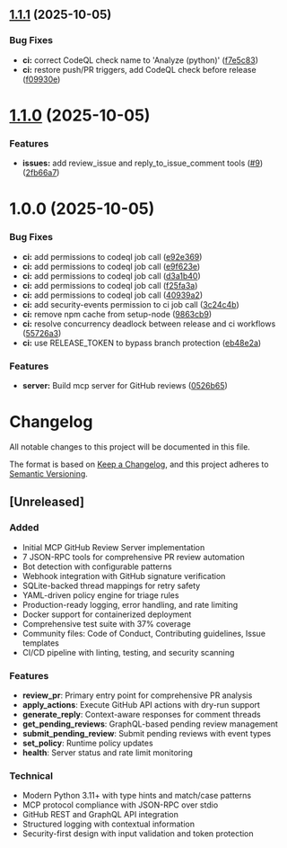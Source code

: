 ## [1.1.1](https://github.com/KenkoGeek/mcp-gh-code-review/compare/v1.1.0...v1.1.1) (2025-10-05)


### Bug Fixes

* **ci:** correct CodeQL check name to 'Analyze (python)' ([f7e5c83](https://github.com/KenkoGeek/mcp-gh-code-review/commit/f7e5c834fe7bdecc314578ceebe5de72fb81e6aa))
* **ci:** restore push/PR triggers, add CodeQL check before release ([f09930e](https://github.com/KenkoGeek/mcp-gh-code-review/commit/f09930ec859227828ca6febd37dac96b2f58a96c))

# [1.1.0](https://github.com/KenkoGeek/mcp-gh-code-review/compare/v1.0.0...v1.1.0) (2025-10-05)


### Features

* **issues:** add review_issue and reply_to_issue_comment tools ([#9](https://github.com/KenkoGeek/mcp-gh-code-review/issues/9)) ([2fb66a7](https://github.com/KenkoGeek/mcp-gh-code-review/commit/2fb66a7b150f5e1f26a3c9406ce2154614f114a8))

# 1.0.0 (2025-10-05)


### Bug Fixes

* **ci:** add permissions to codeql job call ([e92e369](https://github.com/KenkoGeek/mcp-gh-code-review/commit/e92e369aac0e35584db57c76905efa5ccd3952f4))
* **ci:** add permissions to codeql job call ([e9f623e](https://github.com/KenkoGeek/mcp-gh-code-review/commit/e9f623ebd382ab8e90e067f5cb25ffd4dad171a6))
* **ci:** add permissions to codeql job call ([d3a1b40](https://github.com/KenkoGeek/mcp-gh-code-review/commit/d3a1b40e98c9966546f84946dc31ba57e5e166e5))
* **ci:** add permissions to codeql job call ([f25fa3a](https://github.com/KenkoGeek/mcp-gh-code-review/commit/f25fa3a0938d111a8618a7b47e2e3122780ddff9))
* **ci:** add permissions to codeql job call ([40939a2](https://github.com/KenkoGeek/mcp-gh-code-review/commit/40939a28dce5b8d8373d9ac1586f0328a2403eb7))
* **ci:** add security-events permission to ci job call ([3c24c4b](https://github.com/KenkoGeek/mcp-gh-code-review/commit/3c24c4b7321e75005714e31abef94dfd784f8861))
* **ci:** remove npm cache from setup-node ([9863cb9](https://github.com/KenkoGeek/mcp-gh-code-review/commit/9863cb93c805ab79eaf2c3eb3f02c59136e8ff86))
* **ci:** resolve concurrency deadlock between release and ci workflows ([55726a3](https://github.com/KenkoGeek/mcp-gh-code-review/commit/55726a366261f8a4629ccf352d9bb1c70d6c4eed))
* **ci:** use RELEASE_TOKEN to bypass branch protection ([eb48e2a](https://github.com/KenkoGeek/mcp-gh-code-review/commit/eb48e2a828824cc765a583974cbf57adea85c57c))


### Features

* **server:** Build mcp server for GitHub reviews ([0526b65](https://github.com/KenkoGeek/mcp-gh-code-review/commit/0526b655646d5c77ccd3ffc836991a5e3238d657))

# Changelog

All notable changes to this project will be documented in this file.

The format is based on [Keep a Changelog](https://keepachangelog.com/en/1.0.0/),
and this project adheres to [Semantic Versioning](https://semver.org/spec/v2.0.0.html).

## [Unreleased]

### Added
- Initial MCP GitHub Review Server implementation
- 7 JSON-RPC tools for comprehensive PR review automation
- Bot detection with configurable patterns
- Webhook integration with GitHub signature verification
- SQLite-backed thread mappings for retry safety
- YAML-driven policy engine for triage rules
- Production-ready logging, error handling, and rate limiting
- Docker support for containerized deployment
- Comprehensive test suite with 37% coverage
- Community files: Code of Conduct, Contributing guidelines, Issue templates
- CI/CD pipeline with linting, testing, and security scanning

### Features
- **review_pr**: Primary entry point for comprehensive PR analysis
- **apply_actions**: Execute GitHub API actions with dry-run support
- **generate_reply**: Context-aware responses for comment threads
- **get_pending_reviews**: GraphQL-based pending review management
- **submit_pending_review**: Submit pending reviews with event types
- **set_policy**: Runtime policy updates
- **health**: Server status and rate limit monitoring

### Technical
- Modern Python 3.11+ with type hints and match/case patterns
- MCP protocol compliance with JSON-RPC over stdio
- GitHub REST and GraphQL API integration
- Structured logging with contextual information
- Security-first design with input validation and token protection
